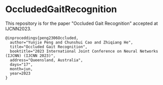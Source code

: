 # OccludedGaitRecognition
This repository is for the paper "Occluded Gait Recognition" accepted at IJCNN2023.

```
@inproceddings{peng2306Occluded,  
  author="Yunjie Peng and Chunshui Cao and Zhiqiang He",  
  title="Occluded Gait Recognition",  
  booktitle="2023 International Joint Conference on Neural Networks (IJCNN) (IJCNN 2023)",  
  address="Queensland, Australia",  
  days="17",  
  month=jun,  
  year=2023  
}
```
